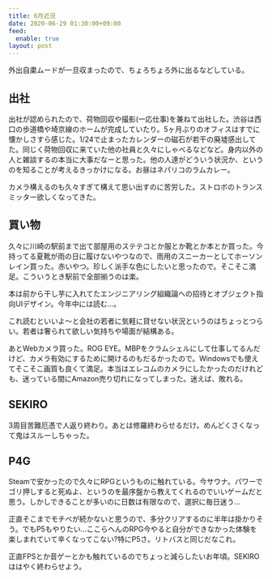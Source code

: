 ```yaml
---
title: 6月近況
date: 2020-06-29 01:30:00+09:00
feed:
  enable: true
layout: post
---
```


外出自粛ムードが一旦収まったので、ちょろちょろ外に出るなどしている。

## 出社
出社が認められたので、荷物回収や撮影(一応仕事)を兼ねて出社した。渋谷は西口の歩道橋や埼京線のホームが完成していたり。5ヶ月ぶりのオフィスはすでに懐かしさすら感じた。1/24で止まったカレンダーの磁石が若干の廃墟感出してた。同じく荷物回収に来ていた他の社員と久々にしゃべるなどなど。身内以外の人と雑談するの本当に大事だなーと思った。他の人達がどういう状況か、というのを知ることが考えるきっかけになる。お昼はネパリコのラムカレー。

カメラ構えるのも久々すぎて構えて思い出すのに苦労した。ストロボのトランスミッター欲しくなってきた。

## 買い物
久々に川崎の駅前まで出て部屋用のステテコとか服とか靴とか本とか買った。今持ってる夏靴が雨の日に履けないやつなので、雨用のスニーカーとしてホーソンレイン買った。赤いやつ。珍しく派手な色にしたいと思ったので。そこそこ満足。こういうとき駅前で全部揃うのは楽。

本は前から干し芋に入れてたエンジニアリング組織論への招待とオブジェクト指向UIデザイン。今年中には読む…。

これ読むといいよ～と会社の若者に気軽に貸せない状況というのはちょっとつらい。若者は奢られて欲しい気持ちや場面が結構ある。

あとWebカメラ買った。ROG EYE。MBPをクラムシェルにして仕事してるんだけど、カメラ有効にするために開けるのもだるかったので。Windowsでも使えてそこそこ画質も良くて満足。本当はエレコムのカメラにしたかったのだけれども、迷っている間にAmazon売り切れになってしまった。迷えば、敗れる。

## SEKIRO
3周目苦難厄憑で人返り終わり。あとは修羅終わらせるだけ。めんどくさくなって鬼はスルーしちゃった。

## P4G
Steamで安かったので久々にRPGというものに触れている。今サウナ。パワーでゴリ押しすると死ぬよ、というのを最序盤から教えてくれるのでいいゲームだと思う。しかしできることが多いのに日数は有限なので、選択に毎日迷う…

正直そこまでモチベが続かないと思うので、多分クリアするのに半年は掛かりそう。でもP5もやりたい…ここらへんのRPG今やると自分ができなかった体験を楽しまれていて辛くなってこない?特にP5さ。リトバスと同じだなこれ。

正直FPSとか音ゲーとかも触れているのでちょっと減らしたいお年頃。SEKIROははやく終わらせよう。

